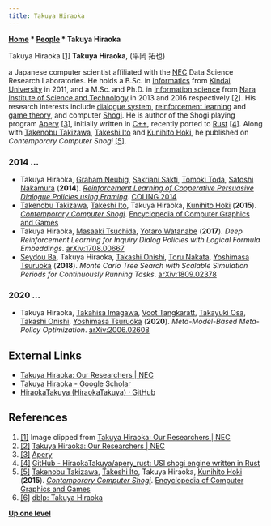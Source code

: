 ```yaml
---
title: Takuya Hiraoka
---
```

**[Home](Home "Home") \* [People](People "People") \* Takuya Hiraoka**



 [](Ttps://www.nec.com/en/global/rd/people/takuya_hiraoka.html "Ttps://www.nec.com/en/global/rd/people/takuya hiraoka.html") Takuya Hiraoka <a id="cite-note-1" href="#cite-ref-1">[1]</a> 
**Takuya Hiraoka**, (平岡 拓也)  

a Japanese computer scientist affiliated with the [NEC](https://en.wikipedia.org/wiki/NEC) Data Science Research Laboratories.
He holds a B.Sc. in [informatics](https://en.wikipedia.org/wiki/Informatics) from [Kindai University](https://en.wikipedia.org/wiki/Kindai_University) in 2011, and a M.Sc. and Ph.D. in [information science](https://en.wikipedia.org/wiki/Information_science) from [Nara Institute of Science and Technology](https://en.wikipedia.org/wiki/Nara_Institute_of_Science_and_Technology) in 2013 and 2016 respectively <a id="cite-note-2" href="#cite-ref-2">[2]</a>. 
His research interests include [dialogue system](https://en.wikipedia.org/wiki/Dialogue_system), [reinforcement learning](Reinforcement_Learning "Reinforcement Learning") and [game theory](https://en.wikipedia.org/wiki/Game_theory), and computer [Shogi](Shogi "Shogi"). He is author of the Shogi playing program [Apery](Apery "Apery") <a id="cite-note-3" href="#cite-ref-3">[3]</a>, initially written in [C++](Cpp "Cpp"), recently ported to [Rust](Rust "Rust") <a id="cite-note-4" href="#cite-ref-4">[4]</a>.
Along with [Takenobu Takizawa](Takenobu_Takizawa "Takenobu Takizawa"), [Takeshi Ito](Takeshi_Ito "Takeshi Ito") and [Kunihito Hoki](Kunihito_Hoki "Kunihito Hoki"), he published on *Contemporary Computer Shogi* <a id="cite-note-5" href="#cite-ref-5">[5]</a>.



### 2014 ...


* Takuya Hiraoka, [Graham Neubig](https://dblp.org/pers/hd/n/Neubig:Graham), [Sakriani Sakti](https://dblp.org/pers/hd/s/Sakti:Sakriani), [Tomoki Toda](https://dblp.org/pers/hd/t/Toda:Tomoki), [Satoshi Nakamura](https://dblp.org/pers/hd/n/Nakamura_0001:Satoshi) (**2014**). *[Reinforcement Learning of Cooperative Persuasive Dialogue Policies using Framing](https://www.aclweb.org/anthology/C14-1161/)*. [COLING 2014](https://dblp.org/db/conf/coling/coling2014.html)
* [Takenobu Takizawa](Takenobu_Takizawa "Takenobu Takizawa"), [Takeshi Ito](Takeshi_Ito "Takeshi Ito"), Takuya Hiraoka, [Kunihito Hoki](Kunihito_Hoki "Kunihito Hoki") (**2015**). *[Contemporary Computer Shogi](https://link.springer.com/referenceworkentry/10.1007/978-3-319-08234-9_22-1)*. [Encyclopedia of Computer Graphics and Games](https://link.springer.com/referencework/10.1007/978-3-319-08234-9)
* Takuya Hiraoka, [Masaaki Tsuchida](https://dblp.org/pers/hd/t/Tsuchida:Masaaki), [Yotaro Watanabe](https://dblp.org/pers/hd/w/Watanabe:Yotaro) (**2017**). *Deep Reinforcement Learning for Inquiry Dialog Policies with Logical Formula Embeddings*. [arXiv:1708.00667](https://arxiv.org/abs/1708.00667)
* [Seydou Ba](https://dblp.org/pers/hd/b/Ba:Seydou), Takuya Hiraoka, [Takashi Onishi](https://dblp.org/pers/hd/o/Onishi:Takashi), [Toru Nakata](https://dblp.org/pers/hd/n/Nakata:Toru), [Yoshimasa Tsuruoka](https://dblp.org/pers/hd/t/Tsuruoka:Yoshimasa) (**2018**). *Monte Carlo Tree Search with Scalable Simulation Periods for Continuously Running Tasks*. [arXiv:1809.02378](https://arxiv.org/abs/1809.02378)


### 2020 ...


* Takuya Hiraoka, [Takahisa Imagawa](https://dblp.org/pers/hd/i/Imagawa:Takahisa), [Voot Tangkaratt](https://dblp.org/pers/hd/t/Tangkaratt:Voot), [Takayuki Osa](https://dblp.org/pers/hd/o/Osa:Takayuki), [Takashi Onishi](https://dblp.org/pers/hd/o/Onishi:Takashi), [Yoshimasa Tsuruoka](https://dblp.org/pers/hd/t/Tsuruoka:Yoshimasa) (**2020**). *Meta-Model-Based Meta-Policy Optimization*. [arXiv:2006.02608](https://arxiv.org/abs/2006.02608)


## External Links


* [Takuya Hiraoka: Our Researchers | NEC](https://www.nec.com/en/global/rd/people/takuya_hiraoka.html)
* [Takuya Hiraoka - ‪Google Scholar‬](https://scholar.google.co.jp/citations?user=L3vFMj0AAAAJ&hl=en)
* [HiraokaTakuya (HiraokaTakuya) · GitHub](https://github.com/HiraokaTakuya)


## References


1. <a id="cite-ref-1" href="#cite-note-1">[1]</a> Image clipped from [Takuya Hiraoka: Our Researchers | NEC](https://www.nec.com/en/global/rd/people/takuya_hiraoka.html)
2. <a id="cite-ref-2" href="#cite-note-2">[2]</a> [Takuya Hiraoka: Our Researchers | NEC](https://www.nec.com/en/global/rd/people/takuya_hiraoka.html)
3. <a id="cite-ref-3" href="#cite-note-3">[3]</a> [Apery](https://hiraokatakuya.github.io/apery/)
4. <a id="cite-ref-4" href="#cite-note-4">[4]</a> [GitHub - HiraokaTakuya/apery\_rust: USI shogi engine written in Rust](https://github.com/HiraokaTakuya/apery_rust)
5. <a id="cite-ref-5" href="#cite-note-5">[5]</a> [Takenobu Takizawa](Takenobu_Takizawa "Takenobu Takizawa"), [Takeshi Ito](Takeshi_Ito "Takeshi Ito"), Takuya Hiraoka, [Kunihito Hoki](Kunihito_Hoki "Kunihito Hoki") (**2015**). *[Contemporary Computer Shogi](https://link.springer.com/referenceworkentry/10.1007/978-3-319-08234-9_22-1)*. [Encyclopedia of Computer Graphics and Games](https://link.springer.com/referencework/10.1007/978-3-319-08234-9)
6. <a id="cite-ref-6" href="#cite-note-6">[6]</a> [dblp: Takuya Hiraoka](https://dblp.org/pers/h/Hiraoka:Takuya.html)

**[Up one level](People "People")**







 
